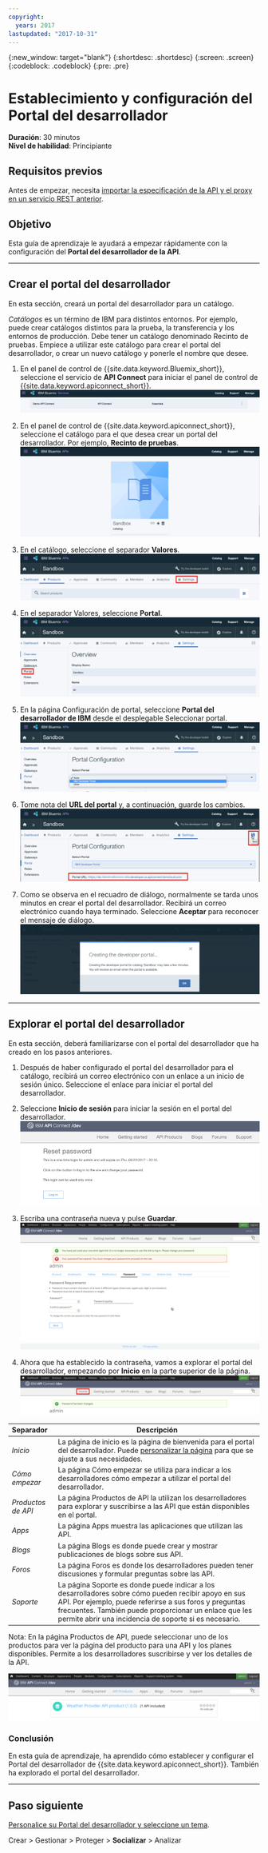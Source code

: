 ```yaml
---
copyright:
  years: 2017
lastupdated: "2017-10-31"
---
```


{:new_window: target="blank"}
{:shortdesc: .shortdesc}
{:screen: .screen}
{:codeblock: .codeblock}
{:pre: .pre}

# Establecimiento y configuración del Portal del desarrollador
**Duración**: 30 minutos  
**Nivel de habilidad**: Principiante  

## Requisitos previos
Antes de empezar, necesita [importar la especificación de la API y el proxy en un servicio REST anterior](tut_rest_landing.html).

## Objetivo
Esta guía de aprendizaje le ayudará a empezar rápidamente con la configuración del **Portal del desarrollador de la API**. 

---

## Crear el portal del desarrollador
En esta sección, creará un portal del desarrollador para un catálogo.

*Catálogos* es un término de IBM para distintos entornos. Por ejemplo, puede crear catálogos distintos para la prueba, la transferencia y los entornos de producción. Debe tener un catálogo denominado Recinto de pruebas. Empiece a utilizar este catálogo para crear el portal del desarrollador, o crear un nuevo catálogo y ponerle el nombre que desee.

1. En el panel de control de {{site.data.keyword.Bluemix_short}}, seleccione el servicio de **API Connect** para iniciar el panel de control de {{site.data.keyword.apiconnect_short}}.
![Servicio de API Connect](images/11-Bluemix-Dashboard.png)

2. En el panel de control de {{site.data.keyword.apiconnect_short}}, seleccione el catálogo para el que desea crear un portal del desarrollador. Por ejemplo, **Recinto de pruebas**.
![Catálogo](images/12-APIC-Dashboard.png)

3. En el catálogo, seleccione el separador **Valores**.  
  ![Valores del catálogo](images/13-catalog-settings.png)

4. En el separador Valores, seleccione **Portal**.  
  ![Configuración de portal](images/14-catalog-portal.png)

5. En la página Configuración de portal, seleccione **Portal del desarrollador de IBM** desde el desplegable Seleccionar portal.
  ![Portal del desarrollador de IBM](images/15-IBM-developer-portal.png) 

6. Tome nota del **URL del portal** y, a continuación, guarde los cambios.  
  ![Guardar valores](images/16-save-settings.png)
  
7. Como se observa en el recuadro de diálogo, normalmente se tarda unos minutos en crear el portal del desarrollador. Recibirá un correo electrónico cuando haya terminado. Seleccione **Aceptar** para reconocer el mensaje de diálogo.  
  ![Aceptar](images/17-OK.png)

---

## Explorar el portal del desarrollador
En esta sección, deberá familiarizarse con el portal del desarrollador que ha creado en los pasos anteriores.

1. Después de haber configurado el portal del desarrollador para el catálogo, recibirá un correo electrónico con un enlace a un inicio de sesión único. Seleccione el enlace para iniciar el portal del desarrollador.

2. Seleccione **Inicio de sesión** para iniciar la sesión en el portal del desarrollador.
![Inicio de sesión](images/22-login.png)

3. Escriba una contraseña nueva y pulse **Guardar**.  
  ![Escribir una contraseña nueva](images/23-password.png)

4. Ahora que ha establecido la contraseña, vamos a explorar el portal del desarrollador, empezando por **Inicio** en la parte superior de la página.  
  ![Menú inicial](images/24-pwsaved.png)
  
| Separador              | Descripción          | 
|:---------------- | -------------------- | 
| _Inicio_       | La página de inicio es la página de bienvenida para el portal del desarrollador. Puede [personalizar la página](tut_custom_dev_portal.html) para que se ajuste a sus necesidades. | 
| _Cómo empezar_       | La página Cómo empezar se utiliza para indicar a los desarrolladores cómo empezar a utilizar el portal del desarrollador. |
| _Productos de API_ | La página Productos de API la utilizan los desarrolladores para explorar y suscribirse a las API que están disponibles en el portal. | 
| _Apps_ | La página Apps muestra las aplicaciones que utilizan las API. | 
| _Blogs_ | La página Blogs es donde puede crear y mostrar publicaciones de blogs sobre sus API. | 
| _Foros_ | La página Foros es donde los desarrolladores pueden tener discusiones y formular preguntas sobre las API. | 
| _Soporte_ | La página Soporte es donde puede indicar a los desarrolladores sobre cómo pueden recibir apoyo en sus API. Por ejemplo, puede referirse a sus foros y preguntas frecuentes. También puede proporcionar un enlace que les permite abrir una incidencia de soporte si es necesario. | 

Nota: En la página Productos de API, puede seleccionar uno de los productos para ver la página del producto para una API y los planes disponibles. Permite a los desarrolladores suscribirse y ver los detalles de la API. 

  ![Productos de la API](images/27-api-products.png)

### Conclusión
En esta guía de aprendizaje, ha aprendido cómo establecer y configurar el Portal del desarrollador de {{site.data.keyword.apiconnect_short}}. También ha explorado el portal del desarrollador.

---

## Paso siguiente

[Personalice su Portal del desarrollador y seleccione un tema](tut_custom_dev_portal.html).

Crear > Gestionar > Proteger > **Socializar** > Analizar
